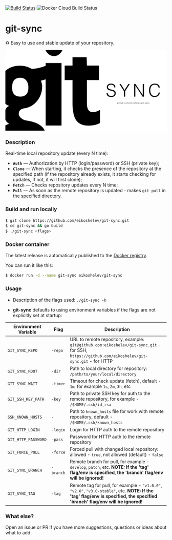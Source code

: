 [![Build Status](https://travis-ci.org/eikoshelev/git-sync.svg?branch=master)](https://travis-ci.org/eikoshelev/git-sync)
![Docker Cloud Build Status](https://img.shields.io/docker/cloud/build/eikoshelev/git-sync)

# git-sync

:recycle: Easy to use and stable update of your repository.
  
![alt text](assets/git-sync.png)
  
### Description
  
Real-time local repository update (every N time):
* **`Auth`** — Authorization by HTTP (login/password) or SSH (private key);
* **`Clone`** — When starting, it checks the presence of the repository at the specified path (if the repository already exists, it starts checking for updates, if not, it will first clone);
* **`Fetch`** — Checks repository updates every N time;
* **`Pull`** — As soon as the remote repository is updated - makes ```git pull``` in the specified directory.

### Build and run locally
```sh
$ git clone https://github.com/eikoshelev/git-sync.git
$ cd git-sync && go build
$ ./git-sync <flags>
```
### Docker container

The latest release is automatically published to the [Docker registry](https://hub.docker.com/r/eikoshelev/git-sync).

You can run it like this:
```sh
$ docker run -d --name git-sync eikoshelev/git-sync
```

### Usage

* Description of the flags used: ```./git-sync -h```

* **git-sync** defaults to using environment variables if the flags are not explicitly set at startup:
  
| **Environment Variable** | **Flag** | **Description** |
| --- | --- | --- |
|`GIT_SYNC_REPO`    | `-repo`   | URL to remote repository, example: `git@github.com:eikoshelev/git-sync.git` - for SSH, `https://github.com/eikoshelev/git-sync.git` - for HTTP 
|`GIT_SYNC_ROOT`    | `-dir`    | Path to local directory for repository: `/path/to/your/local/directory` 
|`GIT_SYNC_WAIT`    | `-timer`  | Timeout for check update (fetch), default - `1m`, for example `1s`, `2m`, `3h`, etc 
|`GIT_SSH_KEY_PATH` | `-key`    | Path to private SSH key for auth to the remote repository, for example - `/$HOME/.ssh/id_rsa` 
|`SSH_KNOWN_HOSTS`  | `-`       | Path to `known_hosts` file for work with remote repository, default - `/$HOME/.ssh/known_hosts`
|`GIT_HTTP_LOGIN`   | `-login`  | Login for HTTP auth to the remote repository 
|`GIT_HTTP_PASSWORD`| `-pass`   | Password for HTTP auth to the remote repository 
|`GIT_FORCE_PULL`   | `-force`  | Forced pull with changed local repository: allowed - `true`, not allowed (default) - `false` 
|`GIT_SYNC_BRANCH`  | `-branch` | Remote branch for pull, for example - `develop`, `patch`, etc. **NOTE: If the 'tag' flag/env is specified, the 'branch' flag/env will be ignored!**
|`GIT_SYNC_TAG`     | `-tag`    | Remote tag for pull, for example - `"v1.0.0"`, `"v2.0"`, `"v3.0-stable"`, etc. **NOTE: If the 'tag' flag/env is specified, the specified 'branch' flag/env will be ignored!**

### What else?

Open an issue or PR if you have more suggestions, questions or ideas about what to add.

